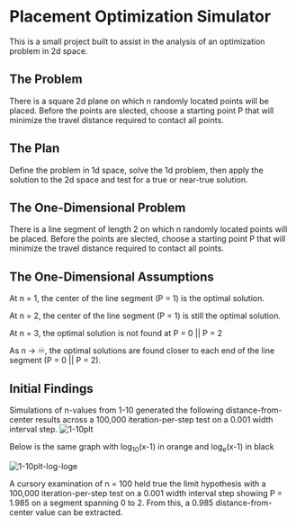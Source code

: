 # Placement Optimization Simulator

This is a small project built to assist in the analysis of an optimization problem in 2d space.

## The Problem

There is a square 2d plane on which n randomly located points will be placed. Before the points are slected, choose a starting point P that will minimize the travel distance required to contact all points.

## The Plan

Define the problem in 1d space, solve the 1d problem, then apply the solution to the 2d space and test for a true or near-true solution.

## The One-Dimensional Problem

There is a line segment of length 2 on which n randomly located points will be placed. Before the points are slected, choose a starting point P that will minimize the travel distance required to contact all points.

## The One-Dimensional Assumptions

At n = 1, the center of the line segment (P = 1) is the optimal solution.

At n = 2, the center of the line segment (P = 1) is still the optimal solution.

At n = 3, the optimal solution is not found at P = 0 || P = 2

As n -> ♾️, the optimal solutions are found closer to each end of the line segment (P = 0 || P = 2).

## Initial Findings

Simulations of n-values from 1-10 generated the following distance-from-center results across a 100,000 iteration-per-step test on a 0.001 width interval step.
![1-10plt](https://github.com/user-attachments/assets/aa4ab966-db75-4401-bd66-9d3c8a5e5bb7)

Below is the same graph with log<sub>10</sub>(x-1) in orange and log<sub>e</sub>(x-1) in black

![1-10plt-log-loge](https://github.com/user-attachments/assets/f26341d9-698d-4b41-a0be-3e5b35c1413e)


A cursory examination of n = 100 held true the limit hypothesis with a 100,000 iteration-per-step test on a 0.001 width interval step showing P = 1.985 on a segment spanning 0 to 2. From this, a 0.985 distance-from-center value can be extracted.
